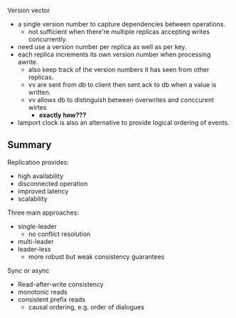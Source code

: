 
Version vector
- a single version number to capture dependencies between operations.
  - not sufficient when there're multiple replicas accepting writes concurrently.
- need use a version number per replica as well as per key.
- each replica increments its own version number when processing awrite.
  - also keep track of the version numbers it has seen from other replicas.
  - vv are sent from db to client then sent ack to db when a value is written.
  - vv allows db to distinguish between overwrites and conccurent wirtes
    - **exactly how???**
- lamport clock is also an alternative to provide logical ordering of events.


## Summary
Replication provides:
- high availability
- disconnected operation
- improved latency
- scalability

Three main approaches:
- single-leader
  - no conflict resolution
- multi-leader
- leader-less
  - more robust but weak consistency guarantees

Sync or async

- Read-after-write consistency
- monotonic reads
- consistent prefix reads
  - causal ordering, e.g. order of dialogues
